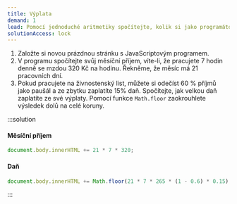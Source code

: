 ```yaml
---
title: Výplata
demand: 1
lead: Pomocí jednoduché aritmetiky spočítejte, kolik si jako programátor vyděláte.
solutionAccess: lock
---
```


1. Založte si novou prázdnou stránku s JavaScriptovým programem.
1. V programu spočítejte svůj měsíční příjem, víte-li, že pracujete 7 hodin denně se mzdou 320 Kč na hodinu. Řekněme, že měsíc má 21 pracovních dní.
1. Pokud pracujete na živnostenský list, můžete si odečíst 60 % příjmů jako paušál a ze zbytku zaplatíte 15% daň. Spočítejte, jak velkou daň zaplatíte ze své výplaty. Pomocí funkce `Math.floor` zaokrouhlete výsledek dolů na celé koruny.

:::solution

#### Měsíční příjem

```js
document.body.innerHTML += 21 * 7 * 320;
```

#### Daň

```js
document.body.innerHTML += Math.floor(21 * 7 * 265 * (1 - 0.6) * 0.15);
```

:::
